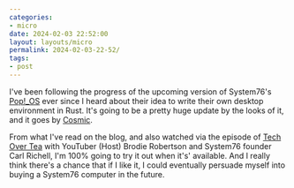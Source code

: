 ```yaml
---
categories:
- micro
date: 2024-02-03 22:52:00
layout: layouts/micro
permalink: 2024-02-03-22-52/
tags:
- post
---
```


I've been following the progress of the upcoming version of System76's [Pop!_OS](https://pop.system76.com/) ever since I heard about their idea to write their own desktop environment in Rust. It's going to be a pretty huge update by the looks of it, and it goes by [Cosmic](https://blog.system76.com/post/cosmic-the-road-to-alpha).

From what I've read on the blog, and also watched via the episode of [Tech Over Tea](https://www.youtube.com/watch\?v\=fEdy5rChFNg\&t\=3074s) with YouTuber (Host) Brodie Robertson and System76 founder Carl Richell, I'm 100% going to try it out when it's' available. And I really think there's a chance that if I like it, I could eventually persuade myself into buying a System76 computer in the future.